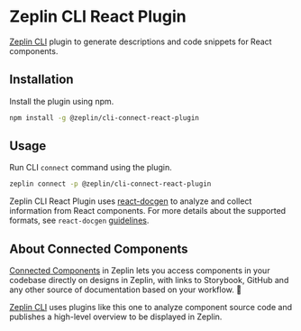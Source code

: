 # Zeplin CLI React Plugin

[Zeplin CLI](https://github.com/zeplin/cli) plugin to generate descriptions and code snippets for React components.

## Installation

Install the plugin using npm.

```sh
npm install -g @zeplin/cli-connect-react-plugin
```

## Usage

Run CLI `connect` command using the plugin.

```sh
zeplin connect -p @zeplin/cli-connect-react-plugin
```

Zeplin CLI React Plugin uses [react-docgen](https://github.com/reactjs/react-docgen) to analyze and collect information from React components. For more details about the supported formats, see `react-docgen` [guidelines](https://github.com/reactjs/react-docgen#guidelines-for-default-resolvers-and-handlers).

## About Connected Components

[Connected Components](https://blog.zeplin.io/introducing-connected-components-components-in-design-and-code-in-harmony-aa894ed5bd95) in Zeplin lets you access components in your codebase directly on designs in Zeplin, with links to Storybook, GitHub and any other source of documentation based on your workflow. 🧩

[Zeplin CLI](https://github.com/zeplin/cli) uses plugins like this one to analyze component source code and publishes a high-level overview to be displayed in Zeplin.
